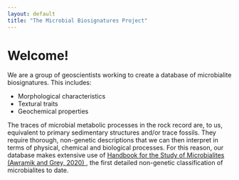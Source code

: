 ```yaml
---
layout: default
title: "The Microbial Biosignatures Project"
---
```


<h1>Welcome!</h1>

<p>
  We are a group of geoscientists working to create a database of
  microbialite biosignatures. This includes:
</p>

<ul>
  <li>Morphological characteristics</li>
  <li>Textural traits</li>
  <li>Geochemical properties</li>
</ul>

<p>
  The traces of microbial metabolic processes in the rock record are, to
  us, equivalent to primary sedimentary structures and/or trace fossils.
  They require thorough, non-genetic descriptions that we can then interpret
  in terms of physical, chemical and biological processes.
  For this reason, our database makes extensive use of
  <a href="https://www.dmp.wa.gov.au/Geological-Survey/Handbook-for-the-study-and-26950.aspx">
    Handbook for the Study of Microbialites (Awramik and Grey, 2020)
  </a>,
  the first detailed non-genetic classification of microbialites to date.
</p>
